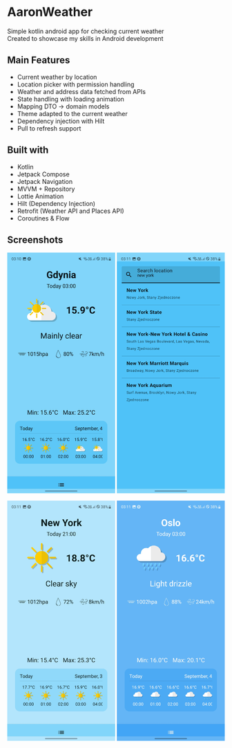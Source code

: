 # AaronWeather
Simple kotlin android app for checking current weather  
Created to showcase my skills in Android development  

## Main Features
- Current weather by location
- Location picker with permission handling
- Weather and address data fetched from APIs
- State handling with loading animation
- Mapping DTO → domain models
- Theme adapted to the current weather
- Dependency injection with Hilt
- Pull to refresh support

## Built with
- Kotlin
- Jetpack Compose
- Jetpack Navigation
- MVVM + Repository
- Lottie Animation
- Hilt (Dependency Injection)
- Retrofit (Weather API and Places API)
- Coroutines & Flow

## Screenshots
<p align="center">
  <img src="screenshots/screen_1.jpg" alt="Main Screen" width="250"/>
  <img src="screenshots/screen_2.jpg" alt="Drawer" width="250"/>
</p>
<p align="center">
  <img src="screenshots/screen_3.jpg" alt="Main Screen" width="250"/>
  <img src="screenshots/screen_4.jpg" alt="Main Screen" width="250"/>
</p>
